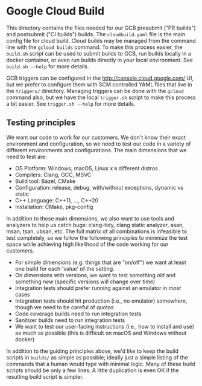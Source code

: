 # Google Cloud Build

This directory contains the files needed for our GCB presubmit ("PR builds")
and postsubmit ("CI builds") builds. The `cloudbuild.yaml` file is the main
config file for cloud build. Cloud builds may be managed from the command line
with the `gcloud builds` command. To make this process easier, the `build.sh`
script can be used to submit builds to GCB, run builds locally in a docker
container, or even run builds directly in your local environment. See `build.sh
--help` for more details.

GCB triggers can be configured in the http://console.cloud.google.com/ UI, but
we prefer to configure them with SCM controlled YAML files that live in the
`triggers/` directory. Managing triggers can be done with the `gcloud` command
also, but we have the local `trigger.sh` script to make this process a bit
easier. See `trigger.sh --help` for more details.

## Testing principles

We want our code to work for our customers. We don't know their exact
environment and configuration, so we need to test our code in a variety of
different environments and configurations. The main dimensions that we need to
test are:

- OS Platform: Windows, macOS, Linux x `N` different distros
- Compilers: Clang, GCC, MSVC
- Build tool: Bazel, CMake
- Configuration: release, debug, with/without exceptions, dynamic vs static
- C++ Language: C++11, ..., C++20
- Installation: CMake, pkg-config

In addition to these main dimensions, we also want to use tools and analyzers
to help us catch bugs: clang-tidy, clang static analyzer, asan, msan, tsan,
ubsan, etc. The full matrix of all combinations is infeasible to test
completely, so we follow the following principles to minimize the test space
while achieving high likelihood of the code working for our customers.

* For simple dimensions (e.g. things that are "on/off") we want at least one
  build for each 'value' of the setting.
* On dimensions with versions, we want to test something _old_ and something
  _new_ (specific versions will change over time)
* Integration tests should prefer running against an emulator in _most_ cases
* Integration tests should hit production (i.e., no emulator) somewhere, though
  we need to be careful of quotas
* Code coverage builds need to run integration tests
* Sanitizer builds need to run integration tests
* We want to test our user-facing instructions (i.e., how to install and use)
  as much as possible (this is difficult on macOS and Windows without docker)

In addition to the guiding principles above, we'd like to keep the build
scripts in `builds/` as simple as possible; ideally just a simple listing of
the commands that a human would type with minimal logic. Many of these build
scripts should be only a few lines. A little duplication is even OK if the
resulting build script is simpler.
